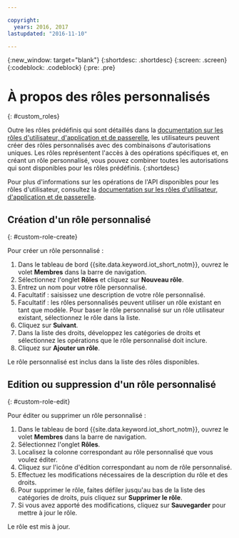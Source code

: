 ```yaml
---

copyright:
  years: 2016, 2017
lastupdated: "2016-11-10"

---
```


{:new_window: target="blank"}
{:shortdesc: .shortdesc}
{:screen: .screen}
{:codeblock: .codeblock}
{:pre: .pre}

# À propos des rôles personnalisés
{: #custom_roles}

Outre les rôles prédéfinis qui sont détaillés dans la [documentation sur les rôles d'utilisateur, d'application et de passerelle](roles_index.html), les utilisateurs peuvent créer des rôles personnalisés avec des combinaisons d'autorisations uniques. Les rôles représentent l'accès à des opérations spécifiques et, en créant un rôle personnalisé, vous pouvez combiner toutes les autorisations qui sont disponibles pour les rôles prédéfinis.
{:shortdesc}

Pour plus d'informations sur les opérations de l'API disponibles pour les rôles d'utilisateur, consultez la [documentation sur les rôles d'utilisateur, d'application et de passerelle](roles_index.html).

## Création d'un rôle personnalisé
{: #custom-role-create}

Pour créer un rôle personnalisé :

1. Dans le tableau de bord {{site.data.keyword.iot_short_notm}}, ouvrez le volet **Membres** dans la barre de navigation.
2. Sélectionnez l'onglet **Rôles** et cliquez sur **Nouveau rôle**.
3. Entrez un nom pour votre rôle personnalisé.
4. Facultatif : saisissez une description de votre rôle personnalisé.
5. Facultatif : les rôles personnalisés peuvent utiliser un rôle existant en tant que modèle. Pour baser le rôle personnalisé sur un rôle utilisateur existant, sélectionnez le rôle dans la liste.
6. Cliquez sur **Suivant**.
7. Dans la liste des droits, développez les catégories de droits et sélectionnez les opérations que le rôle personnalisé doit inclure.
8. Cliquez sur **Ajouter un rôle**.

Le rôle personnalisé est inclus dans la liste des rôles disponibles.

## Edition ou suppression d'un rôle personnalisé
{: #custom-role-edit}

Pour éditer ou supprimer un rôle personnalisé :

1. Dans le tableau de bord {{site.data.keyword.iot_short_notm}}, ouvrez le volet **Membres** dans la barre de navigation.
2. Sélectionnez l'onglet **Rôles**.
3. Localisez la colonne correspondant au rôle personnalisé que vous voulez éditer.
3. Cliquez sur l'icône d'édition correspondant au nom de rôle personnalisé.
4. Effectuez les modifications nécessaires de la description du rôle et des droits.
5. Pour supprimer le rôle, faites défiler jusqu'au bas de la liste des catégories de droits, puis cliquez sur **Supprimer le rôle**.
5. Si vous avez apporté des modifications, cliquez sur **Sauvegarder** pour mettre à jour le rôle.

Le rôle est mis à jour.
